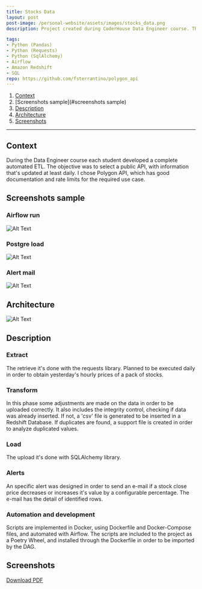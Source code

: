 ```yaml
---
title: Stocks Data
layout: post
post-image: /personal-website/assets/images/stocks_data.png
description: Project created during CoderHouse Data Engineer course. The objective is to create a complete ETL, from the API extraction to the Database load.

tags:
- Python (Pandas)
- Python (Requests)
- Python (SqlAlchemy)
- Airflow
- Amazon Redshift
- SQL
repo: https://github.com/fsterrantino/polygon_api
---
```


1. [Context](#context)
1. [Screenshots sample](#screenshots sample)
1. [Description](#description)
1. [Architecture](#architecture)
1. [Screenshots](#screenshots)

---

## Context
During the Data Engineer course each student developed a complete automated ETL. The objective was to select a public API, with information that's updated at least daily.
I chose Polygon API, which has good documentation and rate limits for the required use case.

## Screenshots sample
### Airflow run
![Alt Text](/personal-website/assets/images/stocks_data/screenshots/screenshots_1.png)
### Postgre load
![Alt Text](/personal-website/assets/images/stocks_data/screenshots/screenshots_2.png)
### Alert mail
![Alt Text](/personal-website/assets/images/stocks_data/screenshots/screenshots_3.png)

## Architecture
![Alt Text](/personal-website/assets/images/stocks_data/architecture.png)

## Description
### Extract
The retrieve it's done with the requests library. Planned to be executed daily in order to obtain yesterday's hourly prices of a pack of stocks.
### Transform
In this phase some adjustments are made on the data in order to be uploaded correctly. It also includes the integrity control, checking if data was already inserted. If not, a 'csv' file is generated to be inserted in a Redshift Database. If duplicates are found, a support file is created in order to analyze duplicated values.
### Load
The upload it's done with SQLAlchemy library.
### Alerts
An specific alert was designed in order to send an e-mail if a stock close price decreases or increases it's value by a configurable percentage. The e-mail has the detail of identified rows.
### Automation and development
Scripts are implemented in Docker, using Dockerfile and Docker-Compose files, and automated with Airflow. The scripts are included to the project as a Poetry Wheel, and installed through the Dockerfile in order to be imported by the DAG.

## Screenshots
[Download PDF](/personal-website/assets/images/stocks_data/Screenshots.pdf)
